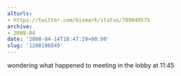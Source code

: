 ```yaml
---
alturls:
- https://twitter.com/bismark/status/789049575
archive:
- 2008-04
date: '2008-04-14T18:47:29+00:00'
slug: '1208198849'
---
```


wondering what happened to meeting in the lobby at 11:45

